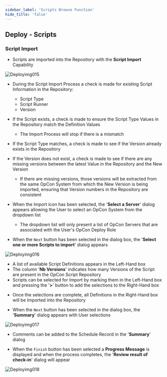 ```yaml
---
sidebar_label: 'Scripts Browse Function'
hide_title: 'false'
---
```


## Deploy - Scripts
    
### Script Import


* Scripts are imported into the Repository with the **Script Import** Capability

![Deployimg015](../static/imgdeploy/Deployimg015.png)

* During the Script Import Process a check is made for existing Script Information in the Repository:
  - Script Type
  - Script Runner
  - Version

* If the Script exists, a check is made to ensure the Script Type Values in the Repository match the Definition Values
  - The Import Process will stop if there is a mismatch

* If the Script Type matches, a check is made to see if the Version already exists in the Repository

* If the Version does not exist, a check is made to see if there are any missing versions between the latest Value in the Repository and the New Version
  - If there are missing versions, those versions will be extracted from the same OpCon System from which the New Version is being imported, ensuring that Version numbers in the Repository are consistent

* When the Import icon has been selected, the '**Select a Server**' dialog appears allowing the User to select an OpCon System from the dropdown list
  - The dropdown list will only present a list of OpCon Servers that are associated with the User's OpCon Deploy Role

* When the ```Next``` button has been selected in the dialog box, the '**Select one or more Scripts to import**' dialog appears

![Deployimg016](../static/imgdeploy/Deployimg016.png) 

  - A list of available Script Definitions appears in the Left-Hand box
  - The column '**Nb Versions**' indicates how many Versions of the Script are present in the OpCon Script Repository
  - Scripts can be selected for Import by marking them in the Left-Hand box and pressing the '**>**' button to add the selections to the Right-Hand box

* Once the selections are complete, all Definitions in the Right-Hand box will be Imported into the Repository

* When the ```Next``` button has been selected in the dialog box, the '**Summary**' dialog appears with User selections

![Deployimg017](../static/imgdeploy/Deployimg017.png)

  - Comments can be added to the Schedule Record in the '**Summary**' dialog

* When the ```Finish``` button has been selected a **Progress Message** is displayed and when the process completes, the '**Review result of check-in**' dialog will appear

![Deployimg018](../static/imgdeploy/Deployimg018.png)   